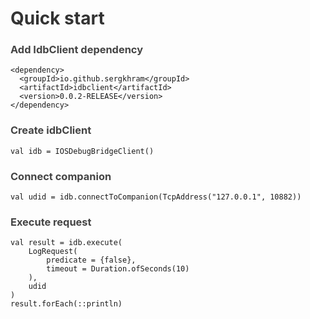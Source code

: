 <h1 id="quick-start" style="color:#333;">Quick start</h1>
<h3 style="color:#444;">Add IdbClient dependency</h3>
<div class="language-plaintext highlighter-rouge"><div class="highlight"><pre class="highlight"><code>&lt;dependency&gt;
  &lt;groupId&gt;io.github.sergkhram&lt;/groupId&gt;
  &lt;artifactId&gt;idbclient&lt;/artifactId&gt;
  &lt;version&gt;0.0.2-RELEASE&lt;/version&gt;
&lt;/dependency&gt;
</code></pre></div></div>
<h3 style="color:#444;">Create idbClient</h3>
<div class="language-plaintext highlighter-rouge"><div class="highlight"><pre class="highlight"><code>val idb = IOSDebugBridgeClient()
</code></pre></div></div>
<h3 style="color:#444;">Connect companion</h3>
<div class="language-plaintext highlighter-rouge"><div class="highlight"><pre class="highlight"><code>val udid = idb.connectToCompanion(TcpAddress("127.0.0.1", 10882))
</code></pre></div></div>
<h3 style="color:#444;">Execute request</h3>
<div class="language-plaintext highlighter-rouge"><div class="highlight"><pre class="highlight"><code>val result = idb.execute(
    LogRequest(
        predicate = {false}, 
        timeout = Duration.ofSeconds(10)
    ),
    udid
)
result.forEach(::println)
</code></pre></div></div>